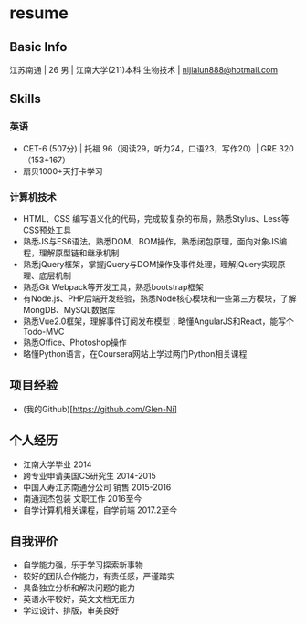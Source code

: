 # resume

## Basic Info
江苏南通 | 26 男 | 江南大学(211)本科 生物技术 | nijialun888@hotmail.com

## Skills
### 英语
- CET-6 (507分) | 托福 96（阅读29，听力24，口语23，写作20）| GRE  320（153+167）
- 扇贝1000+天打卡学习
### 计算机技术
- HTML、CSS 编写语义化的代码，完成较复杂的布局，熟悉Stylus、Less等CSS预处工具
- 熟悉JS与ES6语法。熟悉DOM、BOM操作，熟悉闭包原理，面向对象JS编程，理解原型链和继承机制
- 熟悉jQuery框架，掌握jQuery与DOM操作及事件处理，理解jQuery实现原理、底层机制
- 熟悉Git Webpack等开发工具，熟悉bootstrap框架
- 有Node.js、PHP后端开发经验，熟悉Node核心模块和一些第三方模块，了解MongDB、MySQL数据库
- 熟悉Vue2.0框架，理解事件订阅发布模型；略懂AngularJS和React，能写个Todo-MVC
- 熟悉Office、Photoshop操作
- 略懂Python语言，在Coursera网站上学过两门Python相关课程

## 项目经验
- (我的Github)[https://github.com/Glen-Ni]

## 个人经历
- 江南大学毕业 2014
- 跨专业申请美国CS研究生 2014-2015
- 中国人寿江苏南通分公司 销售 2015-2016
- 南通润杰包装 文职工作 2016至今
- 自学计算机相关课程，自学前端 2017.2至今

## 自我评价
- 自学能力强，乐于学习探索新事物
- 较好的团队合作能力，有责任感，严谨踏实
- 具备独立分析和解决问题的能力
- 英语水平较好，英文文档无压力
- 学过设计、排版，审美良好
